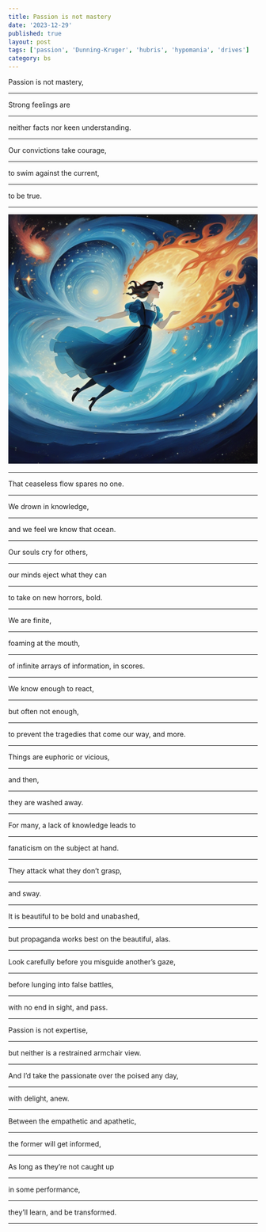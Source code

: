 ```yaml
---
title: Passion is not mastery
date: '2023-12-29'
published: true
layout: post
tags: ['passion', 'Dunning-Kruger', 'hubris', 'hypomania', 'drives']
category: bs
---
```


Passion is not mastery,
<hr>
Strong feelings are
<hr>
neither facts nor keen understanding.
<hr>

Our convictions take courage,
<hr>
to swim against the current,
<hr>
to be true.
<hr>

![diving-bell](../assets/diving-bell.png)
<hr>
That ceaseless flow spares no one.
<hr>
We drown in knowledge,
<hr>
and we feel we know that ocean.
<hr>

Our souls cry for others,
<hr>
our minds eject what they can
<hr>
to take on new horrors, bold.
<hr>

We are finite,
<hr>
foaming at the mouth,
<hr>
of infinite arrays of information, in scores.
<hr>
We know enough to react,
<hr>
but often not enough,
<hr>
to prevent the tragedies that come our way, and more.
<hr>

Things are euphoric or vicious,
<hr>
and then,
<hr>
they are washed away.
<hr>
For many, a lack of knowledge leads to
<hr>
fanaticism on the subject at hand.
<hr>
They attack what they don’t grasp,
<hr>
and sway.
<hr>

It is beautiful to be bold and unabashed,
<hr>
but propaganda works best on the beautiful, alas.
<hr>
Look carefully before you misguide another’s gaze,
<hr>
before lunging into false battles,
<hr>
with no end in sight, and pass.
<hr>

Passion is not expertise,
<hr>
but neither is a restrained armchair view.
<hr>
And I’d take the passionate over the poised any day,
<hr>
with delight, anew.
<hr>

Between the empathetic and apathetic,
<hr>
the former will get informed,
<hr>
As long as they’re not caught up
<hr>
in some performance,
<hr>
they’ll learn, and be transformed.
<hr>